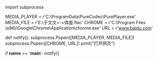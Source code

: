 import subprocess

MEDIA_PLAYER = r'C:\ProgramData\PureCodec\PurePlayer.exe'
MEDIA_FILE = r'E:\于文文+-+体面.flac'
CHROME = r'C:\Program Files (x86)\Google\Chrome\Application\chrome.exe'
URL = r'www.baidu.com'

def notify():
    subprocess.Popen([MEDIA_PLAYER, MEDIA_FILE])
    subprocess.Popen([CHROME, URL])
    print("打开网页")

if __name__ == '__main__':
    notify()
